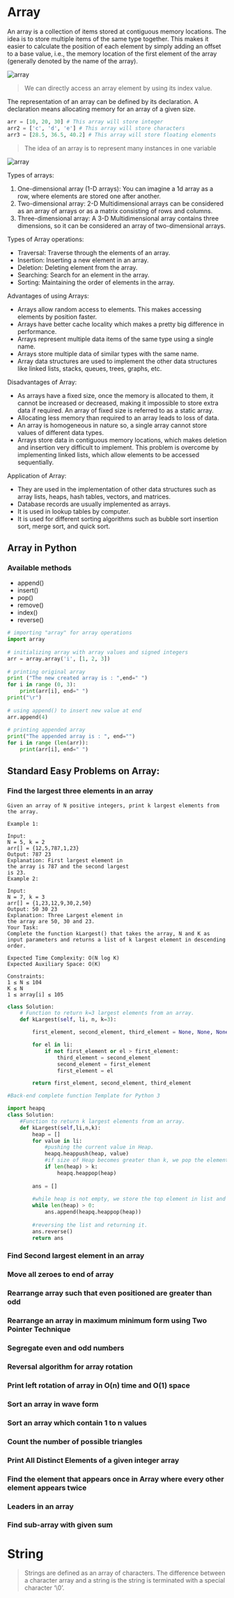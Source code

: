 # Array

An array is a collection of items stored at contiguous memory locations. The idea is to store multiple items of the 
same type together. This makes it easier to calculate the position of each element by simply adding an offset to a 
base value, i.e., the memory location of the first element of the array (generally denoted by the name of the array).

![array](../src/array.png)

> We can directly access an array element by using its index value.

The representation of an array can be defined by its declaration. A declaration means allocating memory for an array of a 
given size.

```python
arr = [10, 20, 30] # This array will store integer
arr2 = ['c', 'd', 'e'] # This array will store characters
arr3 = [28.5, 36.5, 40.2] # This array will store floating elements
```

> The idea of an array is to represent many instances in one variable

![array](../src/array1.png)

Types of arrays: 
1. One-dimensional array (1-D arrays): You can imagine a 1d array as a row, where elements are stored one after another.
2. Two-dimensional array: 2-D Multidimensional arrays can be considered as an array of arrays or as a matrix consisting of rows and columns.
3. Three-dimensional array: A 3-D Multidimensional array contains three dimensions, so it can be considered an array of two-dimensional arrays.

Types of Array operations:
- Traversal: Traverse through the elements of an array.
- Insertion: Inserting a new element in an array.
- Deletion: Deleting element from the array.
- Searching:  Search for an element in the array.
- Sorting: Maintaining the order of elements in the array.

Advantages of using Arrays:
- Arrays allow random access to elements. This makes accessing elements by position faster.
- Arrays have better cache locality which makes a pretty big difference in performance.
- Arrays represent multiple data items of the same type using a single name.
- Arrays store multiple data of similar types with the same name.
- Array data structures are used to implement the other data structures like linked lists, stacks, queues, trees, graphs, etc.

Disadvantages of Array:
- As arrays have a fixed size, once the memory is allocated to them, it cannot be increased or decreased, making it impossible to store extra data if required. An array of fixed size is referred to as a static array. 
- Allocating less memory than required to an array leads to loss of data.
- An array is homogeneous in nature so, a single array cannot store values of different data types. 
- Arrays store data in contiguous memory locations, which makes deletion and insertion very difficult to implement. This problem is overcome by implementing linked lists, which allow elements to be accessed sequentially.  

Application of Array:
- They are used in the implementation of other data structures such as array lists, heaps, hash tables, vectors, and matrices.
- Database records are usually implemented as arrays.
- It is used in lookup tables by computer.
- It is used for different sorting algorithms such as bubble sort insertion sort, merge sort, and quick sort.

## Array in Python

### Available methods
- append()
- insert()
- pop()
- remove()
- index()
- reverse()

```python
# importing "array" for array operations
import array
  
# initializing array with array values and signed integers
arr = array.array('i', [1, 2, 3]) 
 
# printing original array
print ("The new created array is : ",end=" ")
for i in range (0, 3):
    print(arr[i], end=" ")
print("\r")
 
# using append() to insert new value at end
arr.append(4)
 
# printing appended array
print("The appended array is : ", end="")
for i in range (len(arr)):
    print(arr[i], end=" ")
```

## Standard Easy Problems on Array:

### Find the largest three elements in an array

```
Given an array of N positive integers, print k largest elements from the array. 

Example 1:

Input:
N = 5, k = 2
arr[] = {12,5,787,1,23}
Output: 787 23
Explanation: First largest element in
the array is 787 and the second largest
is 23.
Example 2:

Input:
N = 7, k = 3
arr[] = {1,23,12,9,30,2,50}
Output: 50 30 23
Explanation: Three Largest element in
the array are 50, 30 and 23.
Your Task:
Complete the function kLargest() that takes the array, N and K as input parameters and returns a list of k largest element in descending order. 

Expected Time Complexity: O(N log K)
Expected Auxiliary Space: O(K)

Constraints:
1 ≤ N ≤ 104
K ≤ N
1 ≤ array[i] ≤ 105
```

```python
class Solution:
    # Function to return k=3 largest elements from an array.
    def kLargest(self, li, n, k=3):

        first_element, second_element, third_element = None, None, None

        for el in li:
            if not first_element or el > first_element:
                third_element = second_element
                second_element = first_element
                first_element = el

        return first_element, second_element, third_element
```

```python
#Back-end complete function Template for Python 3

import heapq
class Solution:
    #Function to return k largest elements from an array.
    def kLargest(self,li,n,k):
        heap = []
        for value in li:
            #pushing the current value in Heap.
            heapq.heappush(heap, value)
            #if size of Heap becomes greater than k, we pop the element.
            if len(heap) > k:
                heapq.heappop(heap)
        
        ans = []
        
        #while heap is not empty, we store the top element in list and pop it.
        while len(heap) > 0:
            ans.append(heapq.heappop(heap))
            
        #reversing the list and returning it.
        ans.reverse()
        return ans
```

### Find Second largest element in an array
### Move all zeroes to end of array
### Rearrange array such that even positioned are greater than odd
### Rearrange an array in maximum minimum form using Two Pointer Technique
### Segregate even and odd numbers
### Reversal algorithm for array rotation
### Print left rotation of array in O(n) time and O(1) space
### Sort an array in wave form
### Sort an array which contain 1 to n values
### Count the number of possible triangles
### Print All Distinct Elements of a given integer array
### Find the element that appears once in Array where every other element appears twice
### Leaders in an array
### Find sub-array with given sum

# String
> Strings are defined as an array of characters. The difference between a character array and a string is the string is 
> terminated with a special character ‘\0’.